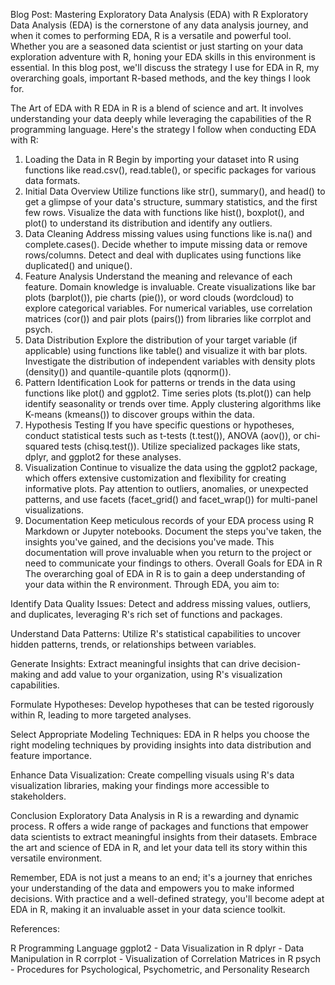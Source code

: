Blog Post: Mastering Exploratory Data Analysis (EDA) with R
Exploratory Data Analysis (EDA) is the cornerstone of any data analysis journey, and when it comes to performing EDA, R is a versatile and powerful tool. Whether you are a seasoned data scientist or just starting on your data exploration adventure with R, honing your EDA skills in this environment is essential. In this blog post, we'll discuss the strategy I use for EDA in R, my overarching goals, important R-based methods, and the key things I look for.

The Art of EDA with R
EDA in R is a blend of science and art. It involves understanding your data deeply while leveraging the capabilities of the R programming language. Here's the strategy I follow when conducting EDA with R:

1. Loading the Data in R
Begin by importing your dataset into R using functions like read.csv(), read.table(), or specific packages for various data formats.
2. Initial Data Overview
Utilize functions like str(), summary(), and head() to get a glimpse of your data's structure, summary statistics, and the first few rows.
Visualize the data with functions like hist(), boxplot(), and plot() to understand its distribution and identify any outliers.
3. Data Cleaning
Address missing values using functions like is.na() and complete.cases(). Decide whether to impute missing data or remove rows/columns.
Detect and deal with duplicates using functions like duplicated() and unique().
4. Feature Analysis
Understand the meaning and relevance of each feature. Domain knowledge is invaluable.
Create visualizations like bar plots (barplot()), pie charts (pie()), or word clouds (wordcloud) to explore categorical variables.
For numerical variables, use correlation matrices (cor()) and pair plots (pairs()) from libraries like corrplot and psych.
5. Data Distribution
Explore the distribution of your target variable (if applicable) using functions like table() and visualize it with bar plots.
Investigate the distribution of independent variables with density plots (density()) and quantile-quantile plots (qqnorm()).
6. Pattern Identification
Look for patterns or trends in the data using functions like plot() and ggplot2. Time series plots (ts.plot()) can help identify seasonality or trends over time.
Apply clustering algorithms like K-means (kmeans()) to discover groups within the data.
7. Hypothesis Testing
If you have specific questions or hypotheses, conduct statistical tests such as t-tests (t.test()), ANOVA (aov()), or chi-squared tests (chisq.test()).
Utilize specialized packages like stats, dplyr, and ggplot2 for these analyses.
8. Visualization
Continue to visualize the data using the ggplot2 package, which offers extensive customization and flexibility for creating informative plots.
Pay attention to outliers, anomalies, or unexpected patterns, and use facets (facet_grid() and facet_wrap()) for multi-panel visualizations.
9. Documentation
Keep meticulous records of your EDA process using R Markdown or Jupyter notebooks. Document the steps you've taken, the insights you've gained, and the decisions you've made.
This documentation will prove invaluable when you return to the project or need to communicate your findings to others.
Overall Goals for EDA in R
The overarching goal of EDA in R is to gain a deep understanding of your data within the R environment. Through EDA, you aim to:

Identify Data Quality Issues: Detect and address missing values, outliers, and duplicates, leveraging R's rich set of functions and packages.

Understand Data Patterns: Utilize R's statistical capabilities to uncover hidden patterns, trends, or relationships between variables.

Generate Insights: Extract meaningful insights that can drive decision-making and add value to your organization, using R's visualization capabilities.

Formulate Hypotheses: Develop hypotheses that can be tested rigorously within R, leading to more targeted analyses.

Select Appropriate Modeling Techniques: EDA in R helps you choose the right modeling techniques by providing insights into data distribution and feature importance.

Enhance Data Visualization: Create compelling visuals using R's data visualization libraries, making your findings more accessible to stakeholders.

Conclusion
Exploratory Data Analysis in R is a rewarding and dynamic process. R offers a wide range of packages and functions that empower data scientists to extract meaningful insights from their datasets. Embrace the art and science of EDA in R, and let your data tell its story within this versatile environment.

Remember, EDA is not just a means to an end; it's a journey that enriches your understanding of the data and empowers you to make informed decisions. With practice and a well-defined strategy, you'll become adept at EDA in R, making it an invaluable asset in your data science toolkit.

References:

R Programming Language
ggplot2 - Data Visualization in R
dplyr - Data Manipulation in R
corrplot - Visualization of Correlation Matrices in R
psych - Procedures for Psychological, Psychometric, and Personality Research
